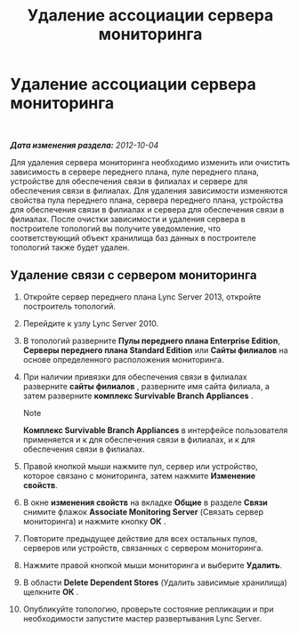 ﻿---
title: Удаление ассоциации сервера мониторинга
TOCTitle: Удаление ассоциации сервера мониторинга
ms:assetid: c45b22ae-fc06-484a-a05b-735bd1bb7448
ms:mtpsurl: https://technet.microsoft.com/ru-ru/library/JJ721877(v=OCS.15)
ms:contentKeyID: 49888180
ms.date: 05/19/2016
mtps_version: v=OCS.15
ms.translationtype: HT
---

# Удаление ассоциации сервера мониторинга

 

_**Дата изменения раздела:** 2012-10-04_

Для удаления сервера мониторинга необходимо изменить или очистить зависимость в сервере переднего плана, пуле переднего плана, устройстве для обеспечения связи в филиалах и сервере для обеспечения связи в филиалах. Для удаления зависимости изменяются свойства пула переднего плана, сервера переднего плана, устройства для обеспечения связи в филиалах и сервера для обеспечения связи в филиалах. После очистки зависимости и удаления сервера в построителе топологий вы получите уведомление, что соответствующий объект хранилища баз данных в построителе топологий также будет удален.

## Удаление связи с сервером мониторинга

1.  Откройте сервер переднего плана Lync Server 2013, откройте построитель топологий.

2.  Перейдите к узлу Lync Server 2010.

3.  В топологий разверните **Пулы переднего плана Enterprise Edition**, **Серверы переднего плана Standard Edition** или **Сайты филиалов** на основе определенного расположения мониторинга.

4.  При наличии привязки для обеспечения связи в филиалах разверните **сайты филиалов** , разверните имя сайта филиала, а затем разверните **комплекс Survivable Branch Appliances** .
    
    > [!note]  
    > <strong>Комплекс Survivable Branch Appliances</strong> в интерфейсе пользователя применяется и к для обеспечения связи в филиалах, и к для обеспечения связи в филиалах.

5.  Правой кнопкой мыши нажмите пул, сервер или устройство, которое связано с мониторинга, затем нажмите **Изменение свойств**.

6.  В окне **изменения свойств** на вкладке **Общие** в разделе **Связи** снимите флажок **Associate Monitoring Server** (Связать сервер мониторинга) и нажмите кнопку **ОК** .

7.  Повторите предыдущее действие для всех остальных пулов, серверов или устройств, связанных с сервером мониторинга.

8.  Нажмите правой кнопкой мыши мониторинга и выберите **Удалить**.

9.  В области **Delete Dependent Stores** (Удалить зависимые хранилища) щелкните **ОК** .

10. Опубликуйте топологию, проверьте состояние репликации и при необходимости запустите мастер развертывания Lync Server.

